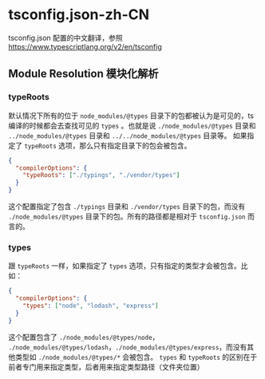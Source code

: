 # tsconfig.json-zh-CN

tsconfig.json 配置的中文翻译，参照 https://www.typescriptlang.org/v2/en/tsconfig

## Module Resolution 模块化解析

### typeRoots

默认情况下所有的位于 `node_modules/@types` 目录下的包都被认为是可见的，ts 编译的时候都会去查找可见的 `types` 。也就是说 `./node_modules/@types` 目录和 `../node_modules/@types` 目录和 `../../node_modules/@types` 目录等。
如果指定了 `typeRoots` 选项，那么只有指定目录下的包会被包含。
```json
{
  "compilerOptions": {
    "typeRoots": ["./typings", "./vendor/types"]
  }
}
```
这个配置指定了包含 `./typings` 目录和 `./vendor/types` 目录下的包，而没有 `./node_modules/@types` 目录下的包。所有的路径都是相对于 `tsconfig.json` 而言的。 

### types

跟 `typeRoots` 一样，如果指定了 `types` 选项，只有指定的类型才会被包含。比如：
```json
{
  "compilerOptions": {
    "types": ["node", "lodash", "express"]
  }
}
```
这个配置包含了 `./node_modules/@types/node`， `./node_modules/@types/lodash`，`./node_modules/@types/express`，而没有其他类型如 `./node_modules/@types/*` 会被包含。
`types` 和 `typeRoots` 的区别在于前者专门用来指定类型，后者用来指定类型路径（文件夹位置）

